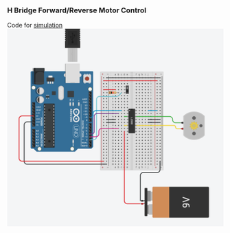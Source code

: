 ### H Bridge Forward/Reverse Motor Control

Code for [simulation](https://www.tinkercad.com/things/2TYZu5viF9S-h-bridge-motor-control)
![diagram](https://raw.githubusercontent.com/gvost/hbridge-single-motor/master/HBridgeMotor.png)
